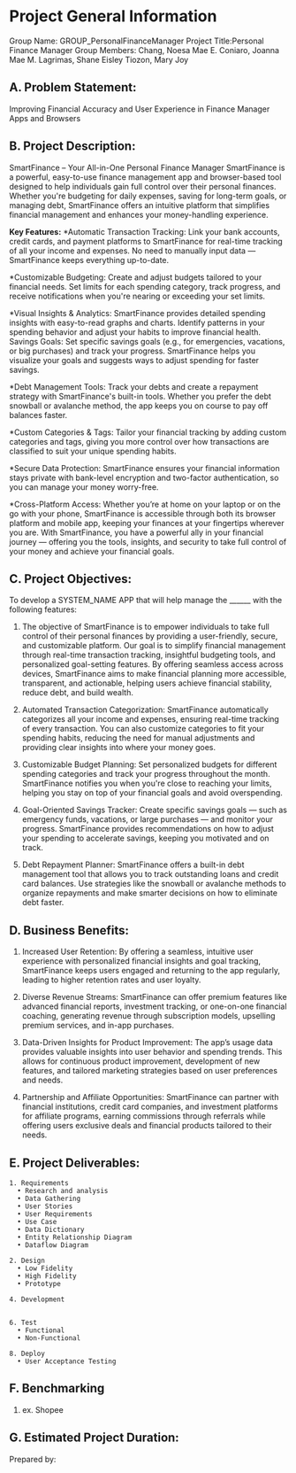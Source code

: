 # Project General Information

Group Name: GROUP_PersonalFinanceManager
Project Title:Personal Finance Manager
Group Members: Chang, Noesa Mae E.
               Coniaro, Joanna Mae M. 
               Lagrimas, Shane Eisley
               Tiozon, Mary Joy

## A. Problem Statement:
Improving Financial Accuracy and User Experience in Finance Manager Apps and Browsers

## B. Project Description:
SmartFinance – Your All-in-One Personal Finance Manager
SmartFinance is a powerful, easy-to-use finance management app and browser-based tool designed to help individuals gain full control over their personal finances. Whether you're budgeting for daily expenses, saving for long-term goals, or managing debt, SmartFinance offers an intuitive platform that simplifies financial management and enhances your money-handling experience.

**Key Features:**
  *Automatic Transaction Tracking: Link your bank accounts, credit cards, and payment platforms to SmartFinance for real-time tracking of all your income and expenses. No need to manually input data — SmartFinance keeps everything up-to-date.

  *Customizable Budgeting: Create and adjust budgets tailored to your financial needs. Set limits for each spending category, track progress, and receive notifications when you're nearing or exceeding your set limits.

  *Visual Insights & Analytics: SmartFinance provides detailed spending insights with easy-to-read graphs and charts. Identify patterns in your spending behavior and adjust your habits to improve financial health.
Savings Goals: Set specific savings goals (e.g., for emergencies, vacations, or big purchases) and track your progress. SmartFinance helps you visualize your goals and suggests ways to adjust spending for faster savings.

  *Debt Management Tools: Track your debts and create a repayment strategy with SmartFinance's built-in tools. Whether you prefer the debt snowball or avalanche method, the app keeps you on course to pay off balances faster.

 *Custom Categories & Tags: Tailor your financial tracking by adding custom categories and tags, giving you more control over how transactions are classified to suit your unique spending habits.

 *Secure Data Protection: SmartFinance ensures your financial information stays private with bank-level encryption and two-factor authentication, so you can manage your money worry-free.

  *Cross-Platform Access: Whether you’re at home on your laptop or on the go with your phone, SmartFinance is accessible through both its browser platform and mobile app, keeping your finances at your fingertips wherever you are.
With SmartFinance, you have a powerful ally in your financial journey — offering you the tools, insights, and security to take full control of your money and achieve your financial goals.

## C. Project Objectives:
To develop a SYSTEM_NAME APP that will help manage the ______ with the following features:
1. The objective of SmartFinance is to empower individuals to take full control of their personal finances by providing a user-friendly, secure, and customizable platform. 
Our goal is to simplify financial management through real-time transaction tracking, insightful budgeting tools, and personalized goal-setting features. 
By offering seamless access across devices, SmartFinance aims to make financial planning more accessible, transparent, and actionable, helping users achieve financial stability, reduce debt, and build wealth.

2. Automated Transaction Categorization: SmartFinance automatically categorizes all your income and expenses, ensuring real-time tracking of every transaction. You can also customize categories to fit your spending habits, 
reducing the need for manual adjustments and providing clear insights into where your money goes.

3. Customizable Budget Planning: Set personalized budgets for different spending categories and track your progress throughout the month. SmartFinance notifies you when you're close to reaching your limits, 
helping you stay on top of your financial goals and avoid overspending.

4. Goal-Oriented Savings Tracker: Create specific savings goals — such as emergency funds, vacations, or large purchases — and monitor your progress. SmartFinance provides recommendations on how to adjust your spending to accelerate savings, 
keeping you motivated and on track.

5. Debt Repayment Planner: SmartFinance offers a built-in debt management tool that allows you to track outstanding loans and credit card balances. 
Use strategies like the snowball or avalanche methods to organize repayments and make smarter decisions on how to eliminate debt faster.

## D. Business Benefits:
1. Increased User Retention: By offering a seamless, intuitive user experience with personalized financial insights and goal tracking, SmartFinance keeps users engaged and returning to the app regularly, leading to higher retention rates and user loyalty.

2. Diverse Revenue Streams: SmartFinance can offer premium features like advanced financial reports, investment tracking, or one-on-one financial coaching, 
generating revenue through subscription models, upselling premium services, and in-app purchases.

3.  Data-Driven Insights for Product Improvement: The app’s usage data provides valuable insights into user behavior and spending trends. 
This allows for continuous product improvement, development of new features, and tailored marketing strategies based on user preferences and needs.

4. Partnership and Affiliate Opportunities: SmartFinance can partner with financial institutions, credit card companies, and investment platforms for affiliate programs, 
earning commissions through referrals while offering users exclusive deals and financial products tailored to their needs.

## E. Project Deliverables:
    1. Requirements
      • Research and analysis
      • Data Gathering
      • User Stories
      • User Requirements
      • Use Case
      • Data Dictionary
      • Entity Relationship Diagram
      • Dataflow Diagram
    
    2. Design
      • Low Fidelity
      • High Fidelity
      • Prototype
    
    4. Development
       
    
    6. Test
      • Functional
      • Non-Functional
    
    8. Deploy
      • User Acceptance Testing

## F. Benchmarking
  1. ex. Shopee

## G. Estimated Project Duration:


Prepared by:
